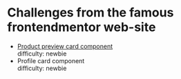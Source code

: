 # Challenges from the famous frontendmentor web-site
- [Product preview card component](https://github.com/peachess-dev/frontendmentor/tree/product_preview_card_component) </br>
  difficulty: newbie
- Profile card component </br>
  difficulty: newbie
